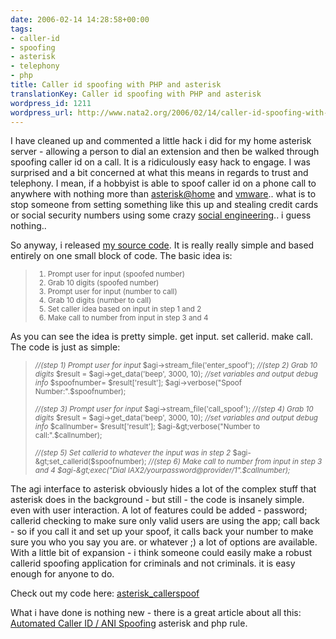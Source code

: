 ```yaml
---
date: 2006-02-14 14:28:58+00:00
tags:
- caller-id
- spoofing
- asterisk
- telephony
- php
title: Caller id spoofing with PHP and asterisk
translationKey: Caller id spoofing with PHP and asterisk
wordpress_id: 1211
wordpress_url: http://www.nata2.org/2006/02/14/caller-id-spoofing-with-php-and-asterisk/
---
```


I have cleaned up and commented a little hack i did for my home asterisk server - allowing a person to dial an extension and then be walked through spoofing caller id on a call. It is a ridiculously easy hack to engage. I was surprised and a bit concerned at what this means in regards to trust and telephony. I mean, if a hobbyist is able to spoof caller id on a phone call to anywhere with nothing more than <a href="http://asteriskathome.sourceforge.net/">asterisk@home</a> and <a href="http://www.vmware.com/products/server/">vmware</a>.. what is to stop someone from setting something like this up and stealing credit cards or social security numbers using some crazy <a href="http://en.wikipedia.org/wiki/Social_engineering_%28computer_security%29">social engineering</a>.. i guess nothing..

So anyway, i released <a href="http://asteriskathome.sourceforge.net/">my source code</a>. It is really really simple and based entirely on one small block of code. The basic idea is:
<blockquote><small></small>

<small>
<ol>
	<li>Prompt user for input (spoofed number)</li>
	<li>Grab 10 digits (spoofed number)</li>
	<li>Prompt user for input (number to call)</li>
	<li>Grab 10 digits (number to call)</li>
	<li>Set caller idea based on input in step 1 and 2</li>
	<li>Make call to number from input in step 3 and 4</li>
</ol>
</small></blockquote>
As you can see the idea is pretty simple. get input. set callerid. make call. The code is just as simple:
<blockquote><small><span style="font-style: italic">//(step 1) Prompt user for input</span>
$agi-&gt;stream_file('enter_spoof'); <span style="font-style: italic">//(step 2) Grab 10 digits</span>
$result = $agi-&gt;get_data('beep', 3000, 10);
<span style="font-style: italic">//set variables and output debug info</span>
$spoofnumber= $result['result'];
$agi-&gt;verbose("Spoof Number:".$spoofnumber);</small>

<small><span style="font-style: italic">//(step 3) Prompt user for input</span>
$agi-&gt;stream_file('call_spoof');
<span style="font-style: italic">//(step 4) Grab 10 digits</span>
$result = $agi-&gt;get_data('beep', 3000, 10);
<span style="font-style: italic">//set variables and output debug info</span>
$callnumber= $result['result'];
$agi-&gt;verbose("Number to call:".$callnumber);

<span style="font-style: italic">//(step 5) Set callerid to whatever the input was in step 2</span>
$agi-&gt;set_callerid($spoofnumber);
<span style="font-style: italic">//(step 6) Make call to number from input in step 3 and 4
$agi-&gt;exec("Dial IAX2/yourpassword@provider/1".$callnumber);
</span>

</small></blockquote>
The agi interface to asterisk obviously hides a lot of the complex stuff that asterisk does in the background - but still - the code is insanely simple. even with user interaction. A lot of features could be added - password; callerid checking to make sure only valid users are using the app; call back - so if you call it and set up your spoof, it calls back your number to make sure you who you say you are. or whatever ;) a lot of options are available.
With a little bit of expansion - i think someone could easily make a robust callerid spoofing application for criminals and not criminals.  it is easy enough for anyone to do.

Check out my code here: <a href="http://stuff.harperreed.org/?path=code%2Fasterisk_callerspoof_php&amp;text=asterisk_callerspoof.phps"> asterisk_callerspoof
</a>

What i have done is nothing new - there is a great article about all this: <a href="http://www.rootsecure.net/?p=reports/callerid_spoofing">Automated Caller ID / ANI Spoofing</a>
asterisk and php rule.